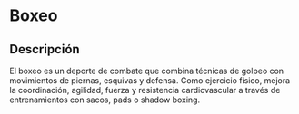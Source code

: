 # Boxeo

## Descripción

El boxeo es un deporte de combate que combina técnicas de golpeo con movimientos de piernas, esquivas y defensa. Como ejercicio físico, mejora la coordinación, agilidad, fuerza y resistencia cardiovascular a través de entrenamientos con sacos, pads o shadow boxing.